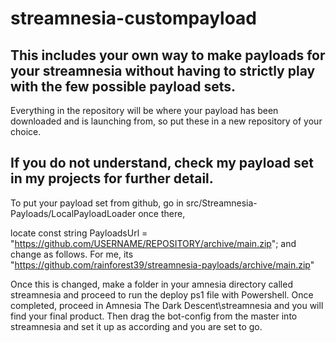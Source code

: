 # streamnesia-custompayload
This includes your own way to make payloads for your streamnesia without having to strictly play with the few possible payload sets.
----------------------------
Everything in the repository will be where your payload has been downloaded and is launching from, so put these in a new repository of your choice.

If you do not understand, check my payload set in my projects for further detail.
----------------------------
To put your payload set from github, go in src/Streamnesia-Payloads/LocalPayloadLoader once there, 

locate const string PayloadsUrl = "https://github.com/USERNAME/REPOSITORY/archive/main.zip"; and change as follows.
For me, its "https://github.com/rainforest39/streamnesia-payloads/archive/main.zip"

Once this is changed, make a folder in your amnesia directory called streamnesia and proceed to run the deploy ps1 file with Powershell. Once completed, proceed in Amnesia The Dark Descent\streamnesia and you will find your final product. Then drag the bot-config from the master into streamnesia and set it up as according and you are set to go.

